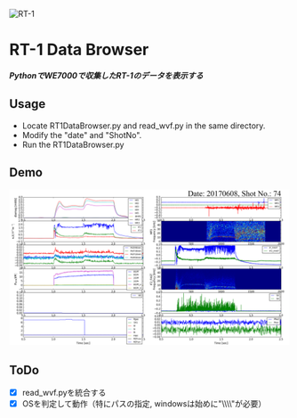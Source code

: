 ![RT-1](RT-1.jpg)

# RT-1 Data Browser
___PythonでWE7000で収集したRT-1のデータを表示する___

## Usage
- Locate RT1DataBrowser.py and read_wvf.py in the same directory.
- Modify the "date" and "ShotNo".
- Run the RT1DataBrowser.py

## Demo
![Sample of DataBrowser](RT1_20170608_74.png)

## ToDo
- [x] read_wvf.pyを統合する
- [x] OSを判定して動作（特にパスの指定, windowsは始めに"\\\\\\\\"が必要）
